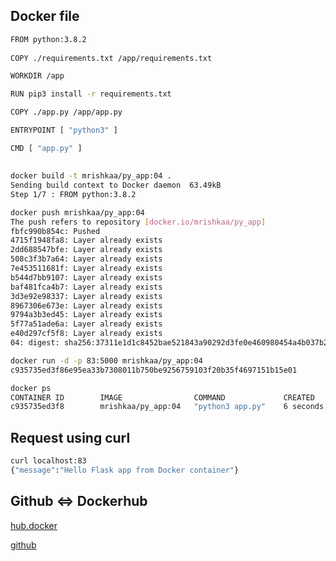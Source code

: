 
## Docker file
```bash
FROM python:3.8.2
 
COPY ./requirements.txt /app/requirements.txt

WORKDIR /app

RUN pip3 install -r requirements.txt

COPY ./app.py /app/app.py

ENTRYPOINT [ "python3" ]

CMD [ "app.py" ]
```

##
```bash
docker build -t mrishkaa/py_app:04 .
Sending build context to Docker daemon  63.49kB
Step 1/7 : FROM python:3.8.2

docker push mrishkaa/py_app:04      
The push refers to repository [docker.io/mrishkaa/py_app]
fbfc990b854c: Pushed 
4715f1948fa8: Layer already exists 
2dd688547bfe: Layer already exists 
508c3f3b7a64: Layer already exists 
7e453511681f: Layer already exists 
b544d7bb9107: Layer already exists 
baf481fca4b7: Layer already exists 
3d3e92e98337: Layer already exists 
8967306e673e: Layer already exists 
9794a3b3ed45: Layer already exists 
5f77a51ade6a: Layer already exists 
e40d297cf5f8: Layer already exists 
04: digest: sha256:37311e1d1c8452bae521843a90292d3fe0e460980454a4b037b2074d2ed84fa0 size: 2842

docker run -d -p 83:5000 mrishkaa/py_app:04
c935735ed3f86e95ea33b7308011b750be9256759103f20b35f4697151b15e01

docker ps                                  
CONTAINER ID        IMAGE                COMMAND             CREATED             STATUS              PORTS                  NAMES
c935735ed3f8        mrishkaa/py_app:04   "python3 app.py"    6 seconds ago       Up 5 seconds        0.0.0.0:83->5000/tcp   practical_diffie
```
## Request using curl
```bash
curl localhost:83
{"message":"Hello Flask app from Docker container"}
```


## Github <=> Dockerhub

[hub.docker](https://hub.docker.com/repository/docker/mrishkaa/py_app/builds)

[github](https://github.com/Veronika-Kylevskaya/docker_hub_integration)